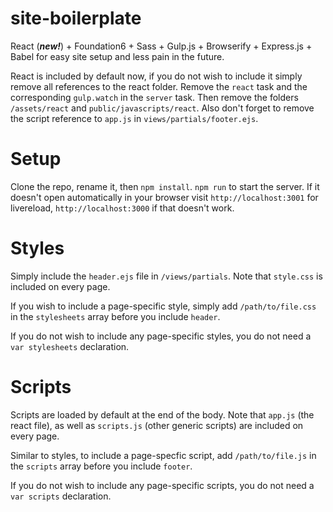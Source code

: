 # site-boilerplate
React (***new!***) + Foundation6 + Sass + Gulp.js + Browserify + Express.js + Babel for easy site setup and less pain in the future. 

React is included by default now, if you do not wish to include it simply remove all references to the react folder. Remove the `react` task and the corresponding `gulp.watch` in the `server` task. Then remove the folders `/assets/react` and `public/javascripts/react`. Also don't forget to remove the script reference to `app.js` in `views/partials/footer.ejs`.


# Setup

Clone the repo, rename it, then `npm install`. `npm run` to start the server. If it doesn't open automatically in your browser visit `http://localhost:3001` for livereload, `http://localhost:3000` if that doesn't work.

# Styles

Simply include the `header.ejs` file in `/views/partials`. Note that `style.css` is included on every page.

If you wish to include a page-specific style, simply add `/path/to/file.css` in the `stylesheets` array before you include `header`.

If you do not wish to include any page-specific styles, you do not need a `var stylesheets` declaration.

# Scripts

Scripts are loaded by default at the end of the body. Note that `app.js` (the react file), as well as `scripts.js` (other generic scripts) are included on every page.

Similar to styles, to include a page-specfic script, add `/path/to/file.js` in the `scripts` array before you include `footer`.

If you do not wish to include any page-specific scripts, you do not need a `var scripts` declaration.